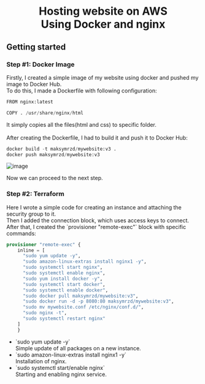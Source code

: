 <h1 align="center">Hosting website on AWS<br>Using Docker and nginx</h1>

<h2 align="left">Getting started</h2>
<h3 align="left">Step #1: Docker Image</h3>
Firstly, I created a simple image of my website using docker and pushed my image to Docker Hub.<br>
To do this, I made a Dockerfile with following configuration:

```tf
FROM nginx:latest

COPY . /usr/share/nginx/html
```

It simply copies all the files(html and css) to specific folder.<br>
<br>
After creating the Dockerfile, I had to build it and push it to Docker Hub:

```tf
docker build -t maksymrzd/mywebsite:v3 .
docker push maksymrzd/mywebsite:v3
```

![image](https://user-images.githubusercontent.com/114437342/221334852-a42f45f4-bcad-4cbe-89a6-c4cba4093b07.png)

Now we can proceed to the next step. <br>
<h3 align="left">Step #2: Terraform</h3>
Here I wrote a simple code for creating an instance and attaching the security group to it.<br>
Then I added the connection block, which uses access keys to connect.<br>
After that, I created the `provisioner "remote-exec"` block with specific commands:

```tf
provisioner "remote-exec" {
    inline = [
      "sudo yum update -y",
      "sudo amazon-linux-extras install nginx1 -y",
      "sudo systemctl start nginx",
      "sudo systemctl enable nginx",
      "sudo yum install docker -y",
      "sudo systemctl start docker",
      "sudo systemctl enable docker",
      "sudo docker pull maksymrzd/mywebsite:v3",
      "sudo docker run -d -p 8080:80 maksymrzd/mywebsite:v3",
      "sudo mv mywebsite.conf /etc/nginx/conf.d/",
      "sudo nginx -t",
      "sudo systemctl restart nginx"
    ]
    }
```
<ul>
<li> `sudo yum update -y` </li>
Simple update of all packages on a new instance.
<li> `sudo amazon-linux-extras install nginx1 -y` </li>
Installation of nginx.
<li> `sudo systemctl start/enable nginx` </li>
Starting and enabling nginx service.
</ul>




